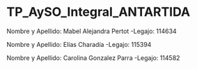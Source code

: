 # TP_AySO_Integral_ANTARTIDA

Nombre y Apellido: Mabel Alejandra Pertot -Legajo: 114634

Nombre y Apellido: Elías Charadía -Legajo: 115394

Nombre y Apellido: Carolina Gonzalez Parra -Legajo: 114582

